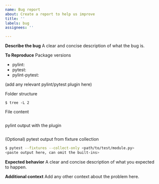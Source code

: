 ```yaml
---
name: Bug report
about: Create a report to help us improve
title: ''
labels: bug
assignees: ''

---
```


**Describe the bug**
A clear and concise description of what the bug is.

**To Reproduce**
Package versions

<!-- e.g., get them by running
pip list |& grep -E '\b(pylint|pytest|pylint-pytest)\b' | sed 's/^/* /'
-->

* pylint:
* pytest:
* pylint-pytest:

(add any relevant pylint/pytest plugin here)

Folder structure
```console
$ tree -L 2

```

File content
```python
```

pylint output with the plugin
```bash
```

(Optional) pytest output from fixture collection
```bash
$ pytest --fixtures --collect-only <path/to/test/module.py>
<paste output here, can omit the built-ins>
```

**Expected behavior**
A clear and concise description of what you expected to happen.

**Additional context**
Add any other context about the problem here.
